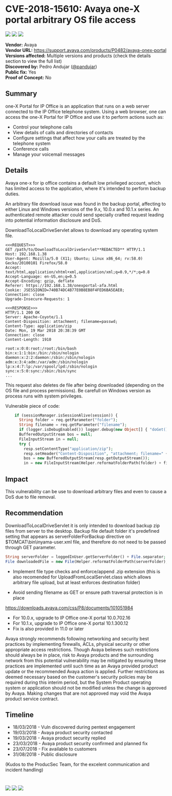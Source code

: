 # CVE-2018-15610: Avaya one-X portal arbitrary OS file access
[![](https://img.shields.io/badge/Attack%20Vector-Remote-red?style=flat-square)]() [![](https://img.shields.io/badge/Privileges%20Required-Low-yellow?style=flat-square)]() [![](https://img.shields.io/badge/User%20Interaction-No-red?style=flat-square)]()

__Vendor:__ Avaya <br>
__Vendor URL:__ https://support.avaya.com/products/P0482/avaya-onex-portal<br>
__Versions affected:__ Multiple versions and products (check the details section to view the full list)<br>
__Discovered by:__ Pedro Andujar ([@pandujar](https://twitter.com/pandujar))<br>
__Public fix:__ Yes<br>
__Proof of Concept:__ No <br>


## Summary
one-X Portal for IP Office is an application that runs on a web server connected to the IP Office telephone system. Using a web browser, one can access 
the one-X Portal for IP Office and use it to perform actions such as:

* Control your telephone calls
* View details of calls and directories of contacts
* Configure settings that affect how your calls are treated by the telephone system
* Conference calls
* Manage your voicemail messages

## Details
Avaya one-x for ip office contains a default low privileged account, which has limited access to the application, where it's intended to perform backup duties.

An arbitrary file download issue was found in the backup portal, affecting to either Linux and Windows versions of the 9.x, 10.0.x and 10.1.x series. An 
authenticated remote attacker could send specially crafted request leading into potential information disclosure and DoS. 

DownloadToLocalDriveServlet allows to download any operating system file.

```
<<<REQUEST>>>
GET /path/to/DownloadToLocalDriveServlet**REDACTED** HTTP/1.1
Host: 192.168.1.38
User-Agent: Mozilla/5.0 (X11; Ubuntu; Linux x86_64; rv:58.0) Gecko/20100101 Firefox/58.0
Accept: text/html,application/xhtml+xml,application/xml;q=0.9,*/*;q=0.8
Accept-Language: en-US,en;q=0.5
Accept-Encoding: gzip, deflate
Referer: https://192.168.1.38/onexportal-afa.html
Cookie: JSESSIONID=740B74DC4B77E0B8EB8F4FED6BA5EAE8;
Connection: close
Upgrade-Insecure-Requests: 1

<<<RESPONSE>>>
HTTP/1.1 200 OK
Server: Apache-Coyote/1.1
Content-Disposition: attachment; filename=passwd;
Content-Type: application/zip
Date: Mon, 19 Mar 2018 20:38:39 GMT
Connection: close
Content-Length: 1910

root:x:0:0:root:/root:/bin/bash
bin:x:1:1:bin:/bin:/sbin/nologin
daemon:x:2:2:daemon:/sbin:/sbin/nologin
adm:x:3:4:adm:/var/adm:/sbin/nologin
lp:x:4:7:lp:/var/spool/lpd:/sbin/nologin
sync:x:5:0:sync:/sbin:/bin/sync
...
```

This request also deletes de file after being downloaded (depending on the OS file and process permissions). Be carefull on Windows version as process runs with 
system privileges.

Vulnerable piece of code:

```php
    if (sessionManager.isSessionAlive(session)) {
      String folder = req.getParameter("folder");
      String filename = req.getParameter("filename");
      if (logger.isDebugEnabled()) logger.debug(new Object[] { "doGet(), folder:", Helper.reformatFolderPath(folder), ", filename: ", filename });
      BufferedOutputStream bos = null;
      FileInputStream in = null;
      try {
        resp.setContentType("application/zip");
        resp.setHeader("Content-Disposition", "attachment; filename=" + filename + ";");
        bos = new BufferedOutputStream(resp.getOutputStream());
        in = new FileInputStream(Helper.reformatFolderPath(folder) + filename)

```


## Impact
This vulnerability can be use to download arbitrary files and even to cause a DoS due to file removal.

## Recommendation
DownloadToLocalDriveServlet it is only intended to download backup zip files from server to the desktop. Backup file default folder it's predefined setting that 
appears as serverFolderForBackup directive on $TOMCAT\bin\inyama-user.xml file, and therefore do not need to be passed through GET parameter. 

```php
String serverFolder = loggedInUser.getServerFolder() + File.separator;
File downloadedFile = new File(Helper.reformatFolderPath(serverFolder), fileName);
```

- Implement file type checks and enforce/append .zip extension (this is also recomended for UploadFromLocalServlet.class which allows arbitrary file upload, 
but at least enforces destination folder)

- Avoid sending filename as GET or ensure path traversal protection is in place

https://downloads.avaya.com/css/P8/documents/101051984

* For 10.0.x, upgrade to IP Office one-X portal 10.0.702.16
* For 10.1.x, upgrade to IP Office one-X portal 10.1.300.12
* Fix is also provided in 11.0 or later

Avaya strongly recommends following networking and security best practices by implementing firewalls, ACLs, physical security or other appropriate access restrictions. Though Avaya believes such restrictions should always be in place, risk to Avaya products and the surrounding network from this potential 
vulnerability may be mitigated by ensuring these practices are implemented until such time as an Avaya provided product update or the recommended Avaya action is applied. Further restrictions as deemed necessary based on the customer's security policies may be required during this interim period, but the 
System Product operating system or application should not be modified unless the change is approved by Avaya. Making changes that are not approved may void the Avaya product service contract.

## Timeline
* 18/03/2018 - Vuln discovered during pentest engagement
* 19/03/2018 - Avaya product security contacted
* 19/03/2018 - Avaya product security replied
* 23/03/2018 - Avaya product security confirmed and planned fix
* 23/07/2018 - Fix available to customers
* 31/08/2018 - Public disclosure

(Kudos to the ProducSec Team, for the excelent communication and incident handling)


#

[![](https://img.shields.io/badge/www-blackarrow.net-E5A505?style=flat-square)](https://www.blackarrow.net) [![](https://img.shields.io/badge/twitter-@BlackArrowSec-00aced?style=flat-square&logo=twitter&logoColor=white)](https://twitter.com/BlackArrowSec) [![](https://img.shields.io/badge/linkedin-@BlackArrowSec-0084b4?style=flat-square&logo=linkedin&logoColor=white)](https://www.linkedin.com/company/blackarrowsec/)
